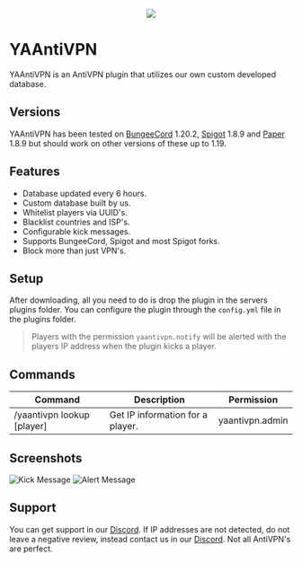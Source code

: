 <p align="center">
    <img src="https://readme-jokes.vercel.app/api"/>
</p>

# YAAntiVPN
YAAntiVPN is an AntiVPN plugin that utilizes our own custom developed database.

## Versions
YAAntiVPN has been tested on [BungeeCord](https://www.spigotmc.org/wiki/bungeecord) 1.20.2, [Spigot](https://www.spigotmc.org) 1.8.9 and [Paper](https://papermc.io) 1.8.9 but should work on other versions of these up to 1.19.

## Features
- Database updated every 6 hours.
- Custom database built by us.
- Whitelist players via UUID's.
- Blacklist countries and ISP's.
- Configurable kick messages.
- Supports BungeeCord, Spigot and most Spigot forks.
- Block more than just VPN's.

## Setup
After downloading, all you need to do is drop the plugin in the servers plugins folder. You can configure the plugin through the `config.yml` file in the plugins folder.
> Players with the permission `yaantivpn.notify` will be alerted with the players IP address when the plugin kicks a player.

## Commands
| Command      | Description | Permission |
| ----------- | ----------- | ----------- |
| /yaantivpn lookup [player]      | Get IP information for a player.       | yaantivpn.admin       |

## Screenshots
![Kick Message](https://i.imgur.com/rIJZUkc.png)
![Alert Message](https://i.imgur.com/Lqa4Yhz.png)

## Support
You can get support in our [Discord](https://discord.com/HUfEpGje83). If IP addresses are not detected, do not leave a negative review, instead contact us in our [Discord](https://discord.com/HUfEpGje83). Not all AntiVPN's are perfect.